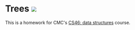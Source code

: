 # Trees ![](https://api.travis-ci.com/cmorris21/trees.svg?branch=master)

This is a homework for CMC's [CS46: data structures](https://github.com/cmorris21/cmc-csci046) course.
